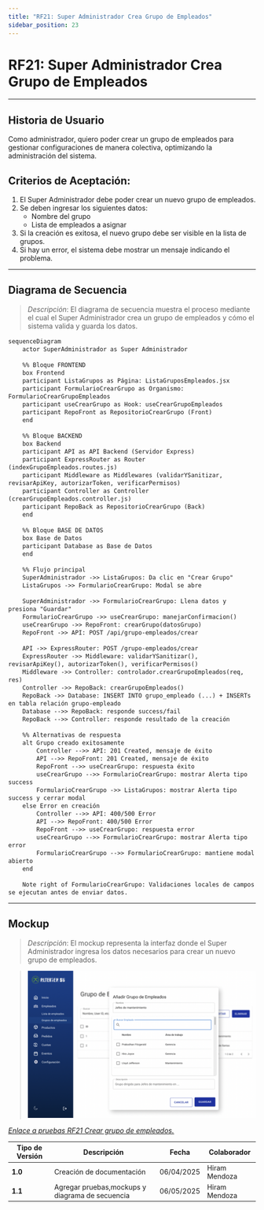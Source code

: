 ```yaml
---
title: "RF21: Super Administrador Crea Grupo de Empleados"
sidebar_position: 23
---
```


# RF21: Super Administrador Crea Grupo de Empleados


---

## Historia de Usuario

Como administrador, quiero poder crear un grupo de empleados para gestionar configuraciones de manera colectiva, optimizando la administración del sistema.

## **Criterios de Aceptación:**

1. El Super Administrador debe poder crear un nuevo grupo de empleados.
2. Se deben ingresar los siguientes datos:
   - Nombre del grupo
   - Lista de empleados a asignar
3. Si la creación es exitosa, el nuevo grupo debe ser visible en la lista de grupos.
4. Si hay un error, el sistema debe mostrar un mensaje indicando el problema.

---

## **Diagrama de Secuencia**

> _Descripción_: El diagrama de secuencia muestra el proceso mediante el cual el Super Administrador crea un grupo de empleados y cómo el sistema valida y guarda los datos.

```mermaid
sequenceDiagram
    actor SuperAdministrador as Super Administrador

    %% Bloque FRONTEND
    box Frontend
    participant ListaGrupos as Página: ListaGruposEmpleados.jsx
    participant FormularioCrearGrupo as Organismo: FormularioCrearGrupoEmpleados
    participant useCrearGrupo as Hook: useCrearGrupoEmpleados
    participant RepoFront as RepositorioCrearGrupo (Front)
    end

    %% Bloque BACKEND
    box Backend
    participant API as API Backend (Servidor Express)
    participant ExpressRouter as Router (indexGrupoEmpleados.routes.js)
    participant Middleware as Middlewares (validarYSanitizar, revisarApiKey, autorizarToken, verificarPermisos)
    participant Controller as Controller (crearGrupoEmpleados.controller.js)
    participant RepoBack as RepositorioCrearGrupo (Back)
    end

    %% Bloque BASE DE DATOS
    box Base de Datos
    participant Database as Base de Datos
    end

    %% Flujo principal
    SuperAdministrador ->> ListaGrupos: Da clic en "Crear Grupo"
    ListaGrupos ->> FormularioCrearGrupo: Modal se abre

    SuperAdministrador ->> FormularioCrearGrupo: Llena datos y presiona "Guardar"
    FormularioCrearGrupo ->> useCrearGrupo: manejarConfirmacion()
    useCrearGrupo ->> RepoFront: crearGrupo(datosGrupo)
    RepoFront ->> API: POST /api/grupo-empleados/crear

    API ->> ExpressRouter: POST /grupo-empleados/crear
    ExpressRouter ->> Middleware: validarYSanitizar(), revisarApiKey(), autorizarToken(), verificarPermisos()
    Middleware ->> Controller: controlador.crearGrupoEmpleados(req, res)
    Controller ->> RepoBack: crearGrupoEmpleados()
    RepoBack ->> Database: INSERT INTO grupo_empleado (...) + INSERTs en tabla relación grupo-empleado
    Database -->> RepoBack: responde success/fail
    RepoBack -->> Controller: responde resultado de la creación

    %% Alternativas de respuesta
    alt Grupo creado exitosamente
        Controller -->> API: 201 Created, mensaje de éxito
        API -->> RepoFront: 201 Created, mensaje de éxito
        RepoFront -->> useCrearGrupo: respuesta éxito
        useCrearGrupo -->> FormularioCrearGrupo: mostrar Alerta tipo success
        FormularioCrearGrupo ->> ListaGrupos: mostrar Alerta tipo success y cerrar modal
    else Error en creación
        Controller -->> API: 400/500 Error
        API -->> RepoFront: 400/500 Error
        RepoFront -->> useCrearGrupo: respuesta error
        useCrearGrupo -->> FormularioCrearGrupo: mostrar Alerta tipo error
        FormularioCrearGrupo -->> FormularioCrearGrupo: mantiene modal abierto
    end

    Note right of FormularioCrearGrupo: Validaciones locales de campos se ejecutan antes de enviar datos.

```

---

## **Mockup**

> _Descripción_: El mockup representa la interfaz donde el Super Administrador ingresa los datos necesarios para crear un nuevo grupo de empleados.

> ![Interfaz de crear grupo de empleados](imagenes/Crear_grupo_empleado.png)

_<u>[Enlace a pruebas RF21 Crear grupo de empleados.](https://docs.google.com/spreadsheets/d/1NLGwGrGA5PVOEzLaqxa8Ts1D_Ng3QzzqNKWJYUzxD-M/edit?pli=1&gid=1069061414#gid=1069061414)</u>_


| **Tipo de Versión** | **Descripción**                  | **Fecha**  | **Colaborador** |
| ------------------- | -------------------------------- | ---------- | --------------- |
| **1.0**             | Creación de documentación        | 06/04/2025 | Hiram Mendoza  |
| **1.1**             | Agregar pruebas,mockups y diagrama de secuencia | 06/05/2025 | Hiram Mendoza   |

